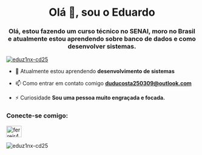 <h1 align="center">Olá 👋, sou o Eduardo</h1>
<h3 align="center">Olá, estou fazendo um curso técnico no SENAI, moro no Brasil e atualmente estou aprendendo sobre banco de dados e como desenvolver sistemas.</h3>

<p align="left"> <a href="https://github.com/ryo-ma/github-profile-trophy"><img src="https://github-profile-trophy.vercel.app/?username=eduz1nx-cd25" alt="eduz1nx-cd25" /></a> </p>

- 🌱 Atualmente estou aprendendo **desenvolvimento de sistemas**

- 📫 Como entrar em contato comigo **duducosta250309@outlook.com**

- ⚡ Curiosidade **Sou uma pessoa muito engraçada e focada.**

<h3 align="left">Conecte-se comigo:</h3>
<p align="left">
<a href="https://instagram.com/ferreir4zis" target="blank"><img align="center" src="https://raw.githubusercontent.com/rahuldkjain/github-profile-readme-generator/master/src/images/icons/Social/instagram.svg" alt="ferreir4zis" height="30" width="40" /></a>
</p>

<p> <img align="center" src="https://github-readme-stats.vercel.app/api?username=eduz1nx-cd25&show_icons=true&locale=en" alt="eduz1nx-cd25" /></p>
